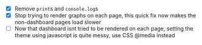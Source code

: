 - [x] Remove `print`s and `console.log`s
- [x] Stop trying to render graphs on each page, this quick fix now makes the non-dashboard pages load slower
- [ ] Now that dashboard isnt tried to be rendered on each page, setting the theme using javascript is quite messy, use CSS @media instead
